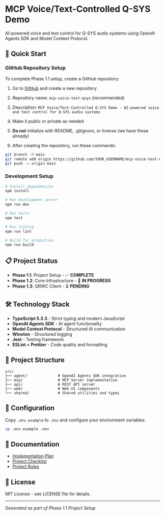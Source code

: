 # MCP Voice/Text-Controlled Q-SYS Demo

AI-powered voice and text control for Q-SYS audio systems using OpenAI Agents SDK and Model Context Protocol.

## 🚀 Quick Start

### GitHub Repository Setup

To complete Phase 1.1 setup, create a GitHub repository:

1. Go to [GitHub](https://github.com) and create a new repository
2. Repository name: `mcp-voice-text-qsys` (recommended)
3. Description: `MCP Voice/Text-Controlled Q-SYS Demo - AI-powered voice and text control for Q-SYS audio systems`
4. Make it public or private as needed
5. **Do not** initialize with README, .gitignore, or license (we have these already)

6. After creating the repository, run these commands:
```bash
git branch -M main
git remote add origin https://github.com/YOUR_USERNAME/mcp-voice-text-qsys.git
git push -u origin main
```

### Development Setup

```bash
# Install dependencies
npm install

# Run development server
npm run dev

# Run tests
npm test

# Run linting
npm run lint

# Build for production
npm run build
```

## 📋 Project Status

- **Phase 1.1**: Project Setup - ✅ **COMPLETE**
- **Phase 1.2**: Core Infrastructure - 🔄 **IN PROGRESS**
- **Phase 1.3**: QRWC Client - ⏳ **PENDING**

## 🛠️ Technology Stack

- **TypeScript 5.3.3** - Strict typing and modern JavaScript
- **OpenAI Agents SDK** - AI agent functionality
- **Model Context Protocol** - Structured AI communication
- **Winston** - Structured logging
- **Jest** - Testing framework
- **ESLint + Prettier** - Code quality and formatting

## 📁 Project Structure

```
src/
├── agent/              # OpenAI Agents SDK integration
├── mcp/                # MCP Server implementation
├── api/                # REST API server
├── web/                # Web UI components
└── shared/             # Shared utilities and types
```

## 🔧 Configuration

Copy `.env.example` to `.env` and configure your environment variables:

```bash
cp .env.example .env
```

## 📖 Documentation

- [Implementation Plan](implementation.md)
- [Project Checklist](checklist.md)
- [Project Rules](CURSOR.md)

## 📄 License

MIT License - see LICENSE file for details.

---

*Generated as part of Phase 1.1 Project Setup* 